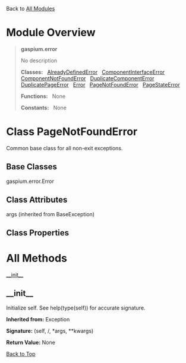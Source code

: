 Back to [All Modules](https://github.com/pyrustic/gaspium/blob/master/docs/modules/README.md#readme)

# Module Overview

> **gaspium.error**
> 
> No description
>
> **Classes:** &nbsp; [AlreadyDefinedError](https://github.com/pyrustic/gaspium/blob/master/docs/modules/content/gaspium.error/content/classes/AlreadyDefinedError.md#class-alreadydefinederror) &nbsp; [ComponentInterfaceError](https://github.com/pyrustic/gaspium/blob/master/docs/modules/content/gaspium.error/content/classes/ComponentInterfaceError.md#class-componentinterfaceerror) &nbsp; [ComponentNotFoundError](https://github.com/pyrustic/gaspium/blob/master/docs/modules/content/gaspium.error/content/classes/ComponentNotFoundError.md#class-componentnotfounderror) &nbsp; [DuplicateComponentError](https://github.com/pyrustic/gaspium/blob/master/docs/modules/content/gaspium.error/content/classes/DuplicateComponentError.md#class-duplicatecomponenterror) &nbsp; [DuplicatePageError](https://github.com/pyrustic/gaspium/blob/master/docs/modules/content/gaspium.error/content/classes/DuplicatePageError.md#class-duplicatepageerror) &nbsp; [Error](https://github.com/pyrustic/gaspium/blob/master/docs/modules/content/gaspium.error/content/classes/Error.md#class-error) &nbsp; [PageNotFoundError](https://github.com/pyrustic/gaspium/blob/master/docs/modules/content/gaspium.error/content/classes/PageNotFoundError.md#class-pagenotfounderror) &nbsp; [PageStateError](https://github.com/pyrustic/gaspium/blob/master/docs/modules/content/gaspium.error/content/classes/PageStateError.md#class-pagestateerror)
>
> **Functions:** &nbsp; None
>
> **Constants:** &nbsp; None

# Class PageNotFoundError
Common base class for all non-exit exceptions.

## Base Classes
gaspium.error.Error

## Class Attributes
args (inherited from BaseException)

## Class Properties


# All Methods
[\_\_init\_\_](#__init__)

## \_\_init\_\_
Initialize self.  See help(type(self)) for accurate signature.

**Inherited from:** Exception

**Signature:** (self, /, \*args, \*\*kwargs)



**Return Value:** None

[Back to Top](#module-overview)



